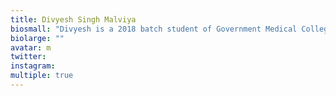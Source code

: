 ```yaml
---
title: Divyesh Singh Malviya
biosmall: "Divyesh is a 2018 batch student of Government Medical College, Ratlam"
biolarge: ""
avatar: m
twitter:
instagram:
multiple: true
---
```

